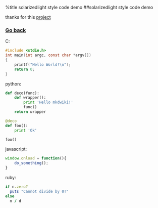 %title solarizedlight style code demo
##solarizedlight style code demo

thanks for this [project](https://github.com/shkumagai/pygments-style-solarized)

### [Go back](../index.html)

C:

```c
#include <stdio.h>
int main(int argc, const char *argv[])
{
	printf("Hello World!\n"); 
	return 0; 
}
```

python:

```python
def deco(func):
	def wrapper():
		print 'Hello mkdwiki!'
		func()
	return wrapper

@deco
def foo():
	print 'Ok'

foo()
```

javascript:

```javascript
window.onload = function(){
	do_something(); 
}
```

ruby:

```ruby
if n.zero?
  puts "Cannot divide by 0!"
else
  n / d
```
